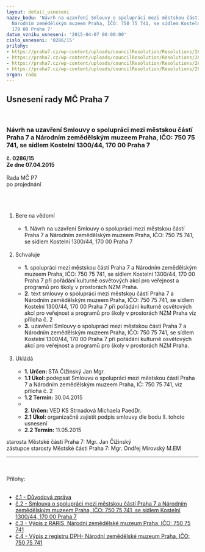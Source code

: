 ```yaml
---
layout: detail_usneseni
nazev_bodu: 'Návrh na uzavření Smlouvy o spolupráci mezi městskou částí Praha 7 a
  Národním zemědělským muzeem Praha, IČO: 750 75 741, se sídlem Kostelní 1300/44,
  170 00 Praha 7'
datum_vzniku_usneseni: '2015-04-07 00:00:00'
cislo_usneseni: '0286/15'
prilohy:
- https://praha7.cz/wp-content/uploads/councilResolution/Resolutions/26562/286_15_pril1.doc
- https://praha7.cz/wp-content/uploads/councilResolution/Resolutions/26562/286_15_pril2.doc
- https://praha7.cz/wp-content/uploads/councilResolution/Resolutions/26562/18-15-raris_nzm_ico_75075741.pdf
- https://praha7.cz/wp-content/uploads/councilResolution/Resolutions/26562/18-15-v%c3%bdpis_z_registru_dph_nzm_praha.pdf
organ: rada
---
```

<div id="ucUsn_pList" class="usn">
	<span><h2>Usnesení rady MČ Praha 7 </h2>
<br></span><div class="standBody">
<span><h3>Návrh na uzavření Smlouvy o spolupráci mezi městskou částí Praha 7 a Národním zemědělským muzeem Praha, IČO: 750 75 741, se sídlem Kostelní 1300/44, 170 00 Praha 7</h3></span><div class="center">
		<strong>č. 0286/15</strong><br>
	</div>
<div class="center">
		<strong>Ze dne 07.04.2015</strong><br><br>
	</div>Rada MČ P7<br>po projednání<br><br><br><ol>
<br><li>Bere na vědomí <br><ul>
<br><li>
<strong>1.</strong> Návrh na uzavření Smlouvy o spolupráci mezi městskou částí Praha 7 a Národním zemědělským muzeem Praha, IČO: 750 75 741, se sídlem Kostelní 1300/44, 170 00 Praha 7</li>
</ul>
<br>
</li>
<li>Schvaluje <br><ul>
<br><li>
<strong>1.</strong> spolupráci mezi městskou částí Praha 7 a Národním zemědělským muzeem Praha, IČO: 750 75 741, se sídlem Kostelní 1300/44, 170 00 Praha 7 při pořádání kulturně osvětových akcí pro veřejnost a programů pro školy v prostorách NZM Praha. <br>
</li>
<li>
<strong>2.</strong> text smlouvy o spolupráci mezi městskou částí Praha 7 a Národním zemědělským muzeem Praha, IČO: 750 75 741, se sídlem Kostelní 1300/44, 170 00 Praha 7 při pořádání kulturně osvětových akcí pro veřejnost a programů pro školy v prostorách NZM Praha viz příloha č. 2 <br>
</li>
<li>
<strong>3.</strong> uzavření Smlouvy o spolupráci mezi městskou částí Praha 7 a Národním zemědělským muzeem Praha, IČO: 750 75 741, se sídlem Kostelní 1300/44, 170 00 Praha 7 při pořádání kulturně osvětových akcí pro veřejnost a programů pro školy v prostorách NZM Praha.</li>
</ul>
<br>
</li>
<li>Ukládá <br><ul>
<br><li>
<strong>1. Určen: </strong>STA Čižinský Jan Mgr. <br>
</li>
<li>
<strong>1.1 Úkol: </strong>podepsat Smlouvu o spolupráci mezi městskou částí Praha 7 a Národním zemědělským muzeem Praha, IČ: 750 75 741, viz příloha č. 2 <br>
</li>
<li>
<strong>1.2 Termín: </strong>30.04.2015 <br>
</li>
<li>
<strong><br>2. Určen: </strong>VED KS Strnadová Michaela PaedDr. <br>
</li>
<li>
<strong>2.1 Úkol: </strong>organizačně zajistit podpis smlouvy dle bodu II. tohoto usnesení <br>
</li>
<li>
<strong>2.2 Termín: </strong>11.05.2015</li>
</ul>
</li>
</ol>starosta Městské části Praha 7: Mgr. Jan Čižinský<br>zástupce starosty Městské části Praha 7: Mgr. Ondřej Mirovský M.EM <br><hr>
<br><br>Přílohy: <br><ul>
<br><li>
<a href="/zdroj.aspx?typ=4&amp;Id=61861&amp;sh=-1944341451" target="_blank" title="Odkaz na soubor - 29 kB - nové okno">č.1 - Důvodová zpráva</a> <br>
</li>
<li>
<a href="/zdroj.aspx?typ=4&amp;Id=61874&amp;sh=-1199491019" target="_blank" title="Odkaz na soubor - 55 kB - nové okno">č.2 - Smlouva o spolupráci mezi městskou částí Praha 7 a Národním zemědělským muzeem Praha, IČO: 750 75 741, se sídlem Kostelní 1300/44, 170 00 Praha 7</a> <br>
</li>
<li>
<a href="/zdroj.aspx?typ=4&amp;id=61832&amp;sh=-1380277643" target="_blank" title="Odkaz na soubor - 27,8 kB - nové okno">č.3 - Výpis z RARIS, Národní zemědělské muzeum Praha, IČO: 750 75 741 </a><br>
</li>
<li><a href="/zdroj.aspx?typ=4&amp;id=61833&amp;sh=-1380374635" target="_blank" title="Odkaz na soubor - 35,7 kB - nové okno">č.4 - Výpis z registru DPH- Národní zemědělské muzeum Praha, IČO: 750 75 741 </a></li>
</ul>
</div>
</div>